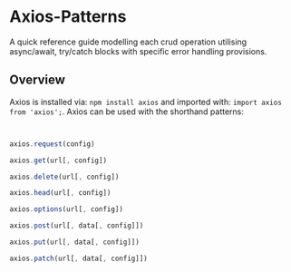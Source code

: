 # Axios-Patterns

A quick reference guide modelling each crud operation utilising async/await, try/catch blocks with specific error handling provisions.

## Overview

Axios is installed via: `npm install axios` and imported with: `import axios from 'axios';`.
Axios can be used with the shorthand patterns:

```js


axios.request(config)

axios.get(url[, config])

axios.delete(url[, config])

axios.head(url[, config])

axios.options(url[, config])

axios.post(url[, data[, config]])

axios.put(url[, data[, config]])

axios.patch(url[, data[, config]])


```
